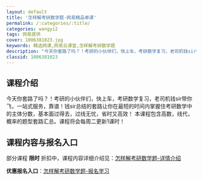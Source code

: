 ```yaml
---
layout: default
title: '怎样解考研数学题-网易精品单课'
permalink: /:categories/:title/
categories: wangyi2
tags: 网易提供
cover: 1006381023.jpg
keywords: 精选网课,网易云课堂,怎样解考研数学题
description: "今天你套路了吗？！考研的小伙伴们，快上车，考研数学复习，老司机钱sir带你飞，一站式服务，靠谱！钱sir总结的套路让你在最短的时间内掌握住考研数学中的主体分数，基本面过得去，过线无忧，省时又"
classid: 1006381023
---
```


## 课程介绍

今天你套路了吗？！考研的小伙伴们，快上车，考研数学复习，老司机钱sir带你飞，一站式服务，靠谱！钱sir总结的套路让你在最短的时间内掌握住考研数学中的主体分数，基本面过得去，过线无忧，省时又高效！
本课程包含高数，线代，概率的题型套路汇总。课程将会每周二更新1课时！

## 课程内容与报名入口

部分课程 **限时** 折扣中，课程内容详细介绍见：[怎样解考研数学题-详情介绍](https://study.163.com/course/introduction/1006381023.htm?share=1&shareId=1025206652&utm_campaign=share&utm_medium=iphoneShare&utm_source=&utm_u=1025206652)

**优惠报名入口**：[怎样解考研数学题-报名学习](https://study.163.com/course/introduction/1006381023.htm?share=1&shareId=1025206652&utm_campaign=share&utm_medium=iphoneShare&utm_source=&utm_u=1025206652)

